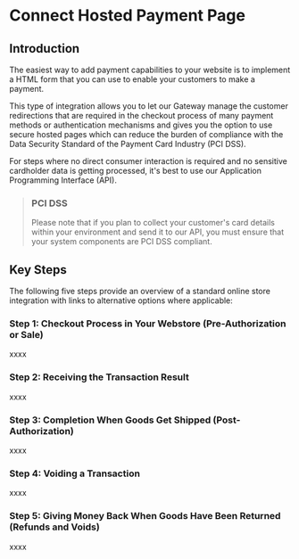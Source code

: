 # Connect Hosted Payment Page

## Introduction

The easiest way to add payment capabilities to your website is to implement a HTML form that you can use to enable your customers to make a payment.

This type of integration allows you to let our Gateway manage the customer redirections that are required in the checkout process of many payment methods or authentication mechanisms and gives you the option to use secure hosted pages which can reduce the burden of compliance with the Data Security Standard of the Payment Card Industry (PCI DSS).

For steps where no direct consumer interaction is required and no sensitive cardholder data is getting processed, it's best to use our Application Programming Interface (API). 


<!-- theme: warning -->

> ### PCI DSS
>
> Please note that if you plan to collect your customer's card details within your environment and send it to our API, you must ensure that your system components are PCI DSS compliant.


## Key Steps

The following five steps provide an overview of a standard online store integration with links to alternative options where applicable:


### Step 1: Checkout Process in Your Webstore (Pre-Authorization or Sale)

xxxx

### Step 2: Receiving the Transaction Result
 
xxxx

### Step 3: Completion When Goods Get Shipped (Post-Authorization)

xxxx

### Step 4: Voiding a Transaction

xxxx

### Step 5: Giving Money Back When Goods Have Been Returned (Refunds and Voids)

xxxx





